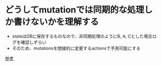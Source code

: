 # どうしてmutationでは同期的な処理しか書けないかを理解する
- stateはDBに保存するものなので、非同期処理のようにB, A, Cとした場合ログを確認しずらい
- そのため、mutationsを間接的に変更するactionsで予測可能にする

[参考](https://zenn.dev/oreilly_ota/articles/4b6f0bdb8ba15d)
